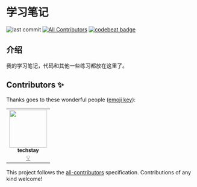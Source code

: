 # 学习笔记

![last commit](https://img.shields.io/github/last-commit/techstay/studyNotes)
[![All Contributors](https://img.shields.io/badge/all_contributors-1-orange.svg)](#contributors-✨)
[![codebeat badge](https://codebeat.co/badges/ac8f94b6-0d8b-4fd1-8606-1be38bcfe39c)](https://codebeat.co/projects/github-com-techstay-studynotes-main)

## 介绍

我的学习笔记，代码和其他一些练习都放在这里了。

## Contributors ✨

Thanks goes to these wonderful people ([emoji key](https://allcontributors.org/docs/en/emoji-key)):

<!-- ALL-CONTRIBUTORS-LIST:START - Do not remove or modify this section -->
<!-- prettier-ignore-start -->
<!-- markdownlint-disable -->
<table>
  <tr>
    <td align="center"><a href="http://techstay.life"><img src="https://avatars.githubusercontent.com/u/7893448?v=4?s=100" width="100px;" alt=""/><br /><sub><b>techstay</b></sub></a><br /><a href="#example-techstay" title="Examples">💡</a></td>
  </tr>
</table>

<!-- markdownlint-restore -->
<!-- prettier-ignore-end -->

<!-- ALL-CONTRIBUTORS-LIST:END -->

This project follows the [all-contributors](https://github.com/all-contributors/all-contributors) specification. Contributions of any kind welcome!
